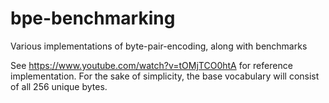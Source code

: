 # bpe-benchmarking
Various implementations of byte-pair-encoding, along with benchmarks

See https://www.youtube.com/watch?v=tOMjTCO0htA for reference implementation.
For the sake of simplicity, the base vocabulary will consist of all 256 unique bytes.
